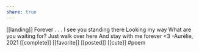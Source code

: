 ```yaml
---
share: true
---
```

[[landing]]
Forever
.
.
.
I see you standing there 
Looking my way
What are you waiting for?
Just walk over here 
And stay with me forever <3
-Aurélie, 2021
[[complete]] [[favorite]] [[posted]] [[cute]] 
#poem